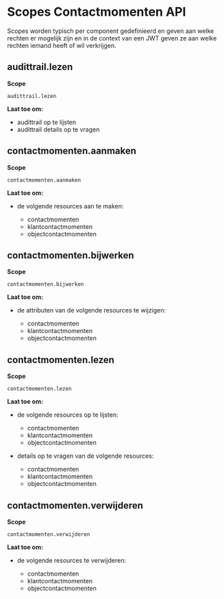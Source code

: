 # Scopes Contactmomenten API

Scopes worden typisch per component gedefinieerd en geven aan welke rechten er mogelijk zijn en in de context van een JWT geven ze aan welke rechten iemand heeft of wil verkrijgen.

## audittrail.lezen 

**Scope**

`audittrail.lezen`

**Laat toe om:**

- audittrail op te lijsten
- audittrail details op te vragen


## contactmomenten.aanmaken

**Scope**

`contactmomenten.aanmaken`

**Laat toe om:**

- de volgende resources aan te maken:

    - contactmomenten
    - klantcontactmomenten
    - objectcontactmomenten

## contactmomenten.bijwerken

**Scope**

`contactmomenten.bijwerken`

**Laat toe om:**

- de attributen van de volgende resources te wijzigen:

    - contactmomenten
    - klantcontactmomenten
    - objectcontactmomenten

## contactmomenten.lezen

**Scope**

`contactmomenten.lezen`

**Laat toe om:**

- de volgende resources op te lijsten:

    - contactmomenten
    - klantcontactmomenten
    - objectcontactmomenten

- details op te vragen van de volgende resources:

    - contactmomenten
    - klantcontactmomenten
    - objectcontactmomenten

## contactmomenten.verwijderen

**Scope**

`contactmomenten.verwijderen`

**Laat toe om:**

- de volgende resources te verwijderen:

    - contactmomenten
    - klantcontactmomenten
    - objectcontactmomenten
